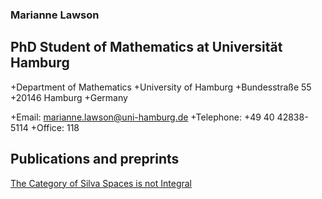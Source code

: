 ### Marianne Lawson 

## PhD Student of Mathematics at Universität Hamburg

+Department of Mathematics
+University of Hamburg
+Bundesstraße 55
+20146 Hamburg
+Germany


+Email: marianne.lawson@uni-hamburg.de
+Telephone: +49 40 42838-5114
+Office: 118



## Publications and preprints


[The Category of Silva Spaces is not Integral](https://arxiv.org/pdf/2107.13901.pdf "My paper")



